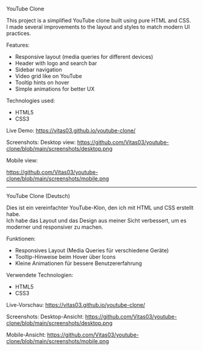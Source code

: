 YouTube Clone

This project is a simplified YouTube clone built using pure HTML and CSS.  
I made several improvements to the layout and styles to match modern UI practices.

Features:
- Responsive layout (media queries for different devices)
- Header with logo and search bar
- Sidebar navigation
- Video grid like on YouTube
- Tooltip hints on hover
- Simple animations for better UX

Technologies used:
- HTML5
- CSS3

Live Demo:
https://vitas03.github.io/youtube-clone/

Screenshots:
Desktop view: 
https://github.com/Vitas03/youtube-clone/blob/main/screenshots/desktop.png

Mobile view:

https://github.com/Vitas03/youtube-clone/blob/main/screenshots/mobile.png

---

YouTube Clone (Deutsch)

Dies ist ein vereinfachter YouTube-Klon, den ich mit HTML und CSS erstellt habe.  
Ich habe das Layout und das Design aus meiner Sicht verbessert, um es moderner und responsiver zu machen.

Funktionen:
- Responsives Layout (Media Queries für verschiedene Geräte)
- Tooltip-Hinweise beim Hover über Icons
- Kleine Animationen für bessere Benutzererfahrung

Verwendete Technologien:
- HTML5
- CSS3

Live-Vorschau: 
https://vitas03.github.io/youtube-clone/

Screenshots:
Desktop-Ansicht:
https://github.com/Vitas03/youtube-clone/blob/main/screenshots/desktop.png

Mobile-Ansicht:
https://github.com/Vitas03/youtube-clone/blob/main/screenshots/mobile.png




